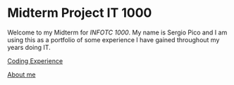 # Midterm Project IT 1000

  Welcome to my Midterm for _*INFOTC 1000*_. My name is Sergio Pico and I am using this as a portfolio of some experience I have gained throughout my years doing IT. 


[Coding Experience](pythonexperience.md)

[About me](Aboutme.md)


